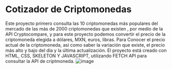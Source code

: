 # Cotizador de Criptomonedas
Este proyecto primero consulta las 10 criptomonedas más populares del mercado de las más de 2000 criptomonedas que existen , por medio de la API Cryptocompare, y para este proyecto podemos convertir el precio de la criptomoneda elegida a dólares, MXN, euros, libras. Para Conocer el precio actual de la criptomoneda, así como saber la variación que existe, el precio más alto y bajo del día y la última actualización.
El proyecto está creado con HTML, CSS, SKELETON Y JAVASCRIPT, utilizando FETCH API para consultar la API de criptmoneda.
![image](https://user-images.githubusercontent.com/53582720/158882691-000fe031-6603-4cb0-8407-9c4f37307555.png)

